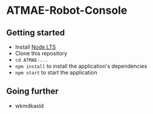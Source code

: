 # ATMAE-Robot-Console

## Getting started

- Install [Node LTS](https://nodejs.org)
- Clone this repository
- `cd ATMAE-...`
- `npm install` to install the application's dependencies
- `npm start` to start the application

## Going further

- wkmdkasld
